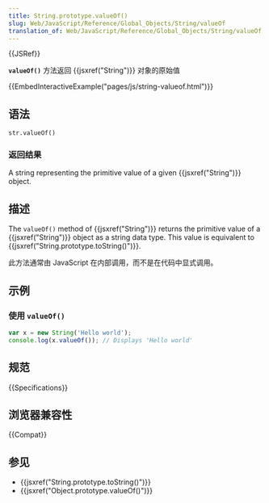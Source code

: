 ```yaml
---
title: String.prototype.valueOf()
slug: Web/JavaScript/Reference/Global_Objects/String/valueOf
translation_of: Web/JavaScript/Reference/Global_Objects/String/valueOf
---
```

{{JSRef}}

**`valueOf()`** 方法返回 {{jsxref("String")}} 对象的原始值

{{EmbedInteractiveExample("pages/js/string-valueof.html")}}

## 语法

```plain
str.valueOf()
```

### 返回结果

A string representing the primitive value of a given {{jsxref("String")}} object.

## 描述

The `valueOf()` method of {{jsxref("String")}} returns the primitive value of a {{jsxref("String")}} object as a string data type. This value is equivalent to {{jsxref("String.prototype.toString()")}}.

此方法通常由 JavaScript 在内部调用，而不是在代码中显式调用。

## 示例

### 使用 `valueOf()`

```js
var x = new String('Hello world');
console.log(x.valueOf()); // Displays 'Hello world'
```

## 规范

{{Specifications}}

## 浏览器兼容性

{{Compat}}

## 参见

- {{jsxref("String.prototype.toString()")}}
- {{jsxref("Object.prototype.valueOf()")}}
